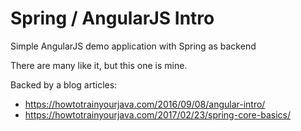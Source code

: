# Spring / AngularJS Intro
Simple AngularJS demo application with Spring as backend

There are many like it, but this one is mine.

Backed by a blog articles: 
* https://howtotrainyourjava.com/2016/09/08/angular-intro/
* https://howtotrainyourjava.com/2017/02/23/spring-core-basics/
